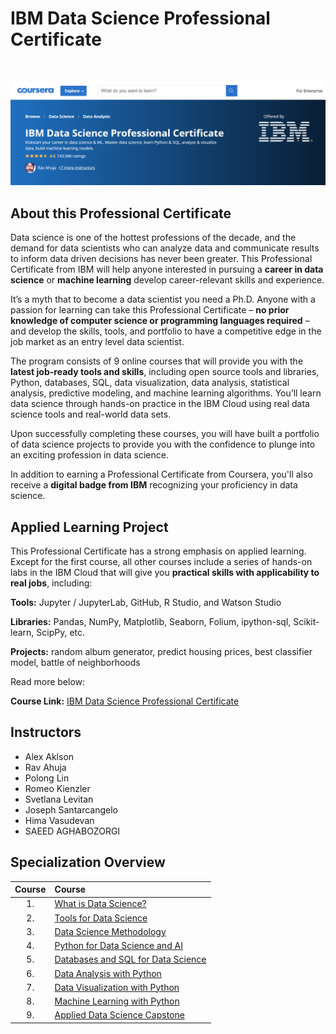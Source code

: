 # IBM Data Science Professional Certificate

<br>

<p align="center">
 <img src="https://raw.githubusercontent.com/ValdsteiN/IBM_Data_Science_certification_course/main/IBM.png" title="Coursera IBM" alt = "Coursera IBM" />
</p>

## About this Professional Certificate

Data science is one of the hottest professions of the decade, and the demand for data scientists who can analyze data and communicate results to inform data driven decisions has never been greater. This Professional Certificate from IBM will help anyone interested in pursuing a **career in data science** or **machine learning** develop career-relevant skills and experience.

It’s a myth that to become a data scientist you need a Ph.D. Anyone with a passion for learning can take this Professional Certificate – **no prior knowledge of computer science or programming languages required** – and develop the skills, tools, and portfolio to have a competitive edge in the job market as an entry level data scientist.

The program consists of 9 online courses that will provide you with the **latest job-ready tools and skills**, including open source tools and libraries, Python, databases, SQL, data visualization, data analysis, statistical analysis, predictive modeling, and machine learning algorithms. You’ll learn data science through hands-on practice in the IBM Cloud using real data science tools and real-world data sets.

Upon successfully completing these courses, you will have built a portfolio of data science projects to provide you with the confidence to plunge into an exciting profession in data science.

In addition to earning a Professional Certificate from Coursera, you'll also receive a **digital badge from IBM** recognizing your proficiency in data science.

## Applied Learning Project
This Professional Certificate has a strong emphasis on applied learning. Except for the first course, all other courses include a series of hands-on labs in the IBM Cloud that will give you **practical skills with applicability to real jobs**, including:

**Tools:** Jupyter / JupyterLab, GitHub, R Studio, and Watson Studio

**Libraries:** Pandas, NumPy, Matplotlib, Seaborn, Folium, ipython-sql, Scikit-learn, ScipPy, etc.

**Projects:** random album generator, predict housing prices, best classifier model, battle of neighborhoods

Read more below:

**Course Link:** [IBM Data Science Professional Certificate](https://www.coursera.org/professional-certificates/ibm-data-science)

## Instructors
- Alex Aklson
- Rav Ahuja
- Polong Lin
- Romeo Kienzler
- Svetlana Levitan
- Joseph Santarcangelo
- Hima Vasudevan
- SAEED AGHABOZORGI

## Specialization Overview

| Course |               Course               			 							|
|:----:|:---------------------------------------------------------------------------|
| 1.   | [What is Data Science?](https://github.com/ValdsteiN/IBM_Data_Science_certification_course/tree/main/What%20is%20Data%20Science) 							|
| 2.   | [Tools for Data Science](Tools%20for%20Data%20Science)							|
| 3.   | [Data Science Methodology](3.Data_Science_Methodology) 					|
| 4.   | [Python for Data Science and AI](4.Python_for_Data_Science_and_AI)     	|
| 5.   | [Databases and SQL for Data Science](5.Databases_and_SQL_for_Data_Science) |
| 6.   | [Data Analysis with Python](6.Data_Analysis_with_Python)          			|
| 7.   | [Data Visualization with Python](7.Data_Visualization_with_Python)    		|
| 8.   | [Machine Learning with Python](8.Machine_Learning_with_Python)       		|
| 9.   | [Applied Data Science Capstone](9.Applied_Data_Science_Capstone)      		|
